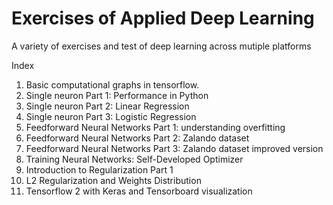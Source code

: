 # Exercises of Applied Deep Learning 

A variety of exercises and test of deep learning across mutiple platforms

Index

1) Basic computational graphs in tensorflow.
2) Single neuron Part 1: Performance in Python
3) Single neuron Part 2: Linear Regression
4) Single neuron Part 3: Logistic Regression
5) Feedforward Neural Networks Part 1: understanding overfitting
5) Feedforward Neural Networks Part 2: Zalando dataset
6) Feedforward Neural Networks Part 3: Zalando dataset improved version
7) Training Neural Networks: Self-Developed Optimizer 
8) Introduction to Regularization Part 1
9) L2 Regularization and Weights Distribution
10) Tensorflow 2 with Keras and Tensorboard visualization

